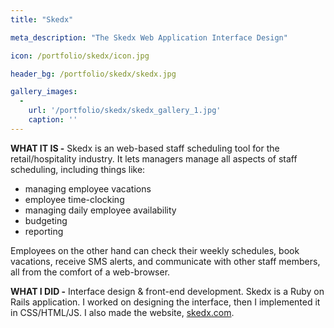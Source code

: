 ```yaml
---
title: "Skedx"

meta_description: "The Skedx Web Application Interface Design"

icon: /portfolio/skedx/icon.jpg

header_bg: /portfolio/skedx/skedx.jpg

gallery_images:
  -
    url: '/portfolio/skedx/skedx_gallery_1.jpg' 
    caption: ''
---
```


**WHAT IT IS -** Skedx is an web-based staff scheduling tool for the retail/hospitality industry. It lets managers manage all aspects of staff scheduling, including things like: 
- managing employee vacations 
- employee time-clocking
- managing daily employee availability
- budgeting 
- reporting 

Employees on the other hand can check their weekly schedules, book vacations, receive SMS alerts, and communicate with other staff members, all from the comfort of a web-browser.   

**WHAT I DID -** Interface design & front-end development. Skedx is a Ruby on Rails application. I worked on designing the interface, then I implemented it in CSS/HTML/JS. I also made the website, [skedx.com](http://skedx.com). 

